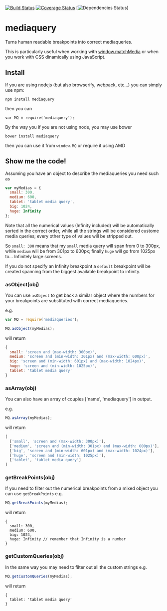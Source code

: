 [![Build Status](https://travis-ci.org/axyz/mediaquery.svg?branch=master)](https://travis-ci.org/axyz/mediaquery)
[![Coverage Status](https://coveralls.io/repos/axyz/mediaquery/badge.svg)](https://coveralls.io/r/axyz/mediaquery)
[![Dependencies Status](https://david-dm.org/axyz/mediaquery.svg)]

# mediaquery
Turns human readable breakpoints into correct mediaqueries.

This is particularly useful when working with
[window.matchMedia](https://developer.mozilla.org/en-US/docs/Web/API/Window/matchMedia)
or when you work with CSS dinamically using JavaScript.

## Install
If you are using nodejs (but also browserify, webpack, etc...) you can simply
use npm:

    npm install mediaquery

then you can

    var MQ = require('mediaquery');

By the way you if you are not using node, you may use bower

    bower install mediaquery

then you can use it from `window.MQ` or require it using AMD

## Show me the code!
Assuming you have an object to describe the mediaqueries you need such as
```javascript
var myMedias = {
  small: 300,
  medium: 600,
  tablet: 'tablet media query',
  big: 1024,
  huge: Infinity
};
```

Note that all the numerical values (Infinity included) will be automatically
sorted in the correct order, while all the strings will be considered custome
media queries; every other type of values will be stripped out.

So `small: 300` means that my `small` media query will span from 0 to 300px,
while `medium` will be from 301px to 600px; finally `huge` will go from 1025px
to... Infinitely large screens.

If you do not specify an Infinity breakpoint a `default` breakpoint will be
created spanning from the biggest available breakpoint to infinity.

### asObject(obj)
You can use `asObject` to get back a similar object where the numbers for your
breakpoints are substituted with correct mediaqueries.

e.g.
```javascript
var MQ = require('mediaqueries');

MQ.asObject(myMedias);
```

will return
```javascript
{
  small: 'screen and (max-width: 300px)',
  medium: 'screen and (min-width: 301px) and (max-width: 600px)',
  big: 'screen and (min-width: 601px) and (max-width: 1024px)',
  huge: 'screen and (min-width: 1025px)',
  tablet: 'tablet media query'
}
```

### asArray(obj)
You can also have an array of couples ['name', 'mediaquery'] in output.

e.g.
```javascript
MQ.asArray(myMedias);
```

will return
```javascript
[
  ['small', 'screen and (max-width: 300px)'],
  ['medium', 'screen and (min-width: 301px) and (max-width: 600px)'],
  ['big', 'screen and (min-width: 601px) and (max-width: 1024px)'],
  ['huge', 'screen and (min-width: 1025px)'],
  ['tablet', 'tablet media query']
]
```

### getBreakPoints(obj)
If you need to filter out the numerical breakpoints from a mixed object you can
use `getBreakPoints` e.g.

```javascript
MQ.getBreakPoints(myMedias);
```

will return
```
{
  small: 300,
  medium: 600,
  big: 1024,
  huge: Infinity // remember that Infinity is a number
}
```

### getCustomQueries(obj)
In the same way you may need to filter out all the custom strings e.g.

```javascript
MQ.getCustomQueries(myMedias);
```

will return
```
{
  tablet: 'tablet media query'
}
```


